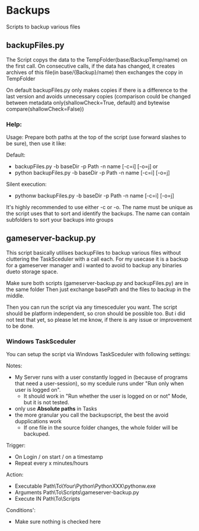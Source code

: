 # Backups
Scripts to backup various files 

## backupFiles.py
The Script copys the data to the TempFolder(base/BackupTemp/name) on the first call. On consecutive calls, if the data has changed, it creates archives of this file(in base/{Backup}/name) then exchanges the copy in TempFolder

On default backupFiles.py only makes copies if there is a difference to the last version and avoids unnecessary copies (comparison could be changed between metadata only(shallowCheck=True, default) and bytewise compare(shallowCheck=False))

### Help:
Usage: Prepare both paths at the top of the script (use forward slashes to be sure), then use it like:

Default:
- backupFiles.py -b baseDir -p Path -n name [-c=i] [-o=j] or
- python backupFiles.py -b baseDir -p Path -n name [-c=i] [-o=j]

Silent execution:
- pythonw backupFiles.py -b baseDir -p Path -n name [-c=i] [-o=j]

It's highly recommended to use either -c or -o.
The name must be unique as the script uses that to sort and identify the backups.
The name can contain subfolders to sort your backups into groups

## gameserver-backup.py
This script basically utilises backupFiles to backup various files without cluttering the TaskSceduler with a call each.
For my usecase it is a backup for a gameserver manager and i wanted to avoid to backup any binaries dueto storage space. 

Make sure both scripts (gameserver-backup.py and backupFiles.py) are in the same folder
Then just exchange basePath and the files to backup in the middle.

Then you can run the script via any timesceduler you want. The script should be platform independent, so cron should be possible too. But i did not test that yet, so please let me know, if there is any issue or improvement to be done.

### Windows TaskSceduler
You can setup the script via Windows TaskSceduler with following settings: 

Notes: 
- My Server runs with a user constantly logged in (because of programs that need a user-session), so my scedule runs under "Run only when user is logged on".
    - It should work in "Run whether the user is logged on or not" Mode, but it is not tested.
- only use **Absolute paths** in Tasks
- the more granular you call the backupscript, the best the avoid dupplications work
    - If one file in the source folder changes, the whole folder will be backuped.

Trigger: 
- On Login / on start / on a timestamp
- Repeat every x minutes/hours

Action:
- Executable Path\To\Your\Python\PythonXXX\pythonw.exe
- Arguments Path\To\Scripts\gameserver-backup.py
- Execute IN Path\To\Scripts
  
Conditions':
- Make sure nothing is checked here
